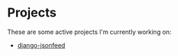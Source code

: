 # Projects

These are some active projects I'm currently working on:

* [django-jsonfeed](/projects/django-jsonfeed.md)



